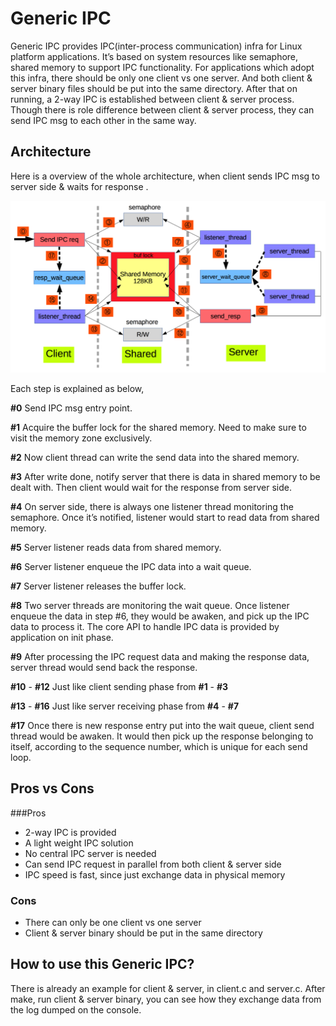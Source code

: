 # Generic IPC

Generic IPC provides IPC(inter-process communication) infra for Linux platform applications. It’s based on system resources like semaphore, shared memory to support IPC functionality. For applications which adopt this infra, there should be only one client vs one server. And both client & server binary files should be put into the same directory. After that on running, a 2-way IPC is established between client & server process. Though there is role difference between client & server process, they can send IPC msg to each other in the same way.

## Architecture

Here is a overview of the whole architecture, when client sends IPC msg to server side & waits for response .

![GCH IPC](./png/IPC.png)

Each step is explained as below,

**\#0** Send IPC msg entry point.

**\#1** Acquire the buffer lock for the shared memory. Need to make sure to visit the memory zone exclusively.

**\#2** Now client thread can write the send data into the shared memory.

**\#3** After write done, notify server that there is data in shared memory to be dealt with. Then client would wait for the response from server side.

**\#4** On server side, there is always one listener thread monitoring the semaphore. Once it’s notified, listener would start to read data from shared memory.

**\#5** Server listener reads data from shared memory.

**\#6** Server listener enqueue the IPC data into a wait queue.

**\#7** Server listener releases the buffer lock.

**\#8** Two server threads are monitoring the wait queue. Once listener enqueue the data in step #6, they would be awaken, and pick up the IPC data to process it. The core API to handle IPC data is provided by application on init phase.

**\#9** After processing the IPC request data and making the response data, server thread would send back the response.

**\#10** - **\#12** Just like client sending phase from **#1** - **#3**  

**\#13** - **\#16** Just like server receiving phase from **#4** - **#7**

**\#17** Once there is new response entry put into the wait queue, client send thread would be awaken. It would then pick up the response belonging to itself, according to the sequence number, which is unique for each send loop.

## Pros vs Cons

###Pros
- 2-way IPC is provided
- A light weight IPC solution
- No central IPC server is needed
- Can send IPC request in parallel from both client & server side
- IPC speed is fast, since just exchange data in physical memory

### Cons
- There can only be one client vs one server
- Client & server binary should be put in the same directory

## How to use this Generic IPC?
There is already an example for client & server, in client.c and server.c. After make, run client & server binary, you can see how they exchange data from the log dumped on the console.
